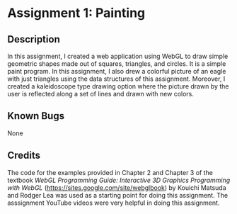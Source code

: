 # Assignment 1: Painting

## Description
In this assignment, I created a web application using WebGL to draw simple geometric shapes made out of squares, triangles, and circles. It is a simple paint program. In this assignment, I also drew a colorful picture of an eagle with just triangles using the data structures of this assignment. Moreover, I created a kaleidoscope type drawing option where the picture drawn by the user is reflected along a set of lines and drawn with new colors.

## Known Bugs
None

## Credits
The code for the examples provided in Chapter 2 and Chapter 3 of the textbook <i> WebGL Programming Guide: Interactive 3D Graphics Programming with WebGL</i> (https://sites.google.com/site/webglbook) by Kouichi Matsuda and Rodger Lea was used as a starting point for doing this assignment. The asssignment YouTube videos were very helpful in doing this assignment.

